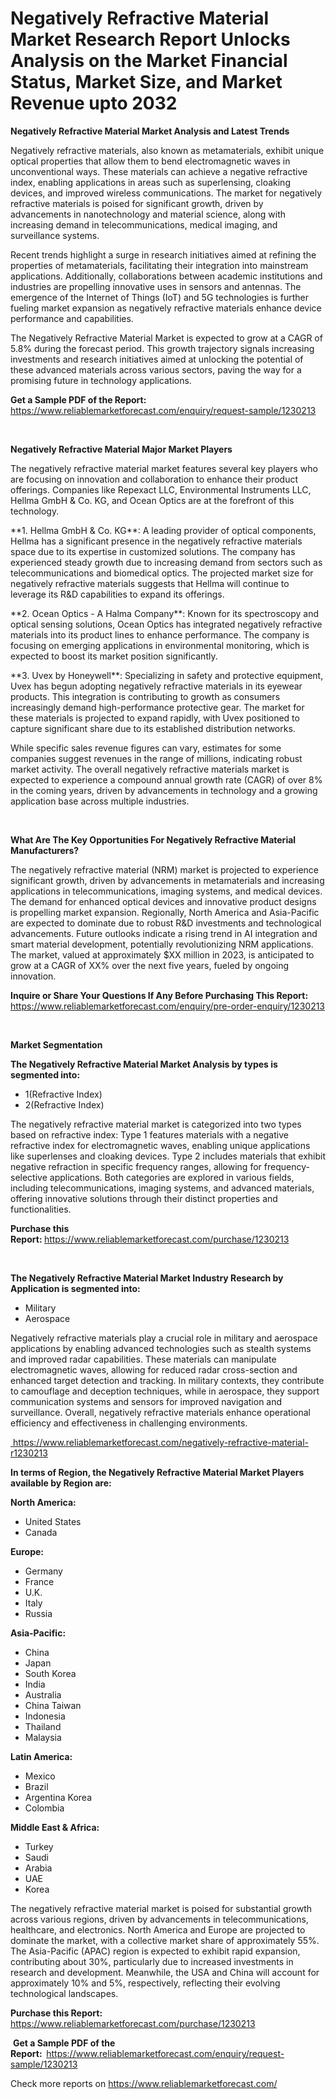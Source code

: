 <p><h1>Negatively Refractive Material Market Research Report Unlocks Analysis on the Market Financial Status, Market Size, and Market Revenue upto 2032</h1></p><p><strong>Negatively Refractive Material Market Analysis and Latest Trends</strong></p>
<p><p>Negatively refractive materials, also known as metamaterials, exhibit unique optical properties that allow them to bend electromagnetic waves in unconventional ways. These materials can achieve a negative refractive index, enabling applications in areas such as superlensing, cloaking devices, and improved wireless communications. The market for negatively refractive materials is poised for significant growth, driven by advancements in nanotechnology and material science, along with increasing demand in telecommunications, medical imaging, and surveillance systems.</p><p>Recent trends highlight a surge in research initiatives aimed at refining the properties of metamaterials, facilitating their integration into mainstream applications. Additionally, collaborations between academic institutions and industries are propelling innovative uses in sensors and antennas. The emergence of the Internet of Things (IoT) and 5G technologies is further fueling market expansion as negatively refractive materials enhance device performance and capabilities.</p><p>The Negatively Refractive Material Market is expected to grow at a CAGR of 5.8% during the forecast period. This growth trajectory signals increasing investments and research initiatives aimed at unlocking the potential of these advanced materials across various sectors, paving the way for a promising future in technology applications.</p></p>
<p><strong>Get a Sample PDF of the Report:&nbsp;</strong> <a href="https://www.reliablemarketforecast.com/enquiry/request-sample/1230213?utm_campaign=2255&utm_medium=2&utm_source=Github&utm_content=ia&utm_term=03022025&utm_id=negatively-refractive-material">https://www.reliablemarketforecast.com/enquiry/request-sample/1230213</a></p>
<p>&nbsp;</p>
<p><strong>Negatively Refractive Material Major Market Players</strong></p>
<p><p>The negatively refractive material market features several key players who are focusing on innovation and collaboration to enhance their product offerings. Companies like Repexact LLC, Environmental Instruments LLC, Hellma GmbH & Co. KG, and Ocean Optics are at the forefront of this technology.</p><p>**1. Hellma GmbH & Co. KG**: A leading provider of optical components, Hellma has a significant presence in the negatively refractive materials space due to its expertise in customized solutions. The company has experienced steady growth due to increasing demand from sectors such as telecommunications and biomedical optics. The projected market size for negatively refractive materials suggests that Hellma will continue to leverage its R&D capabilities to expand its offerings.</p><p>**2. Ocean Optics - A Halma Company**: Known for its spectroscopy and optical sensing solutions, Ocean Optics has integrated negatively refractive materials into its product lines to enhance performance. The company is focusing on emerging applications in environmental monitoring, which is expected to boost its market position significantly.</p><p>**3. Uvex by Honeywell**: Specializing in safety and protective equipment, Uvex has begun adopting negatively refractive materials in its eyewear products. This integration is contributing to growth as consumers increasingly demand high-performance protective gear. The market for these materials is projected to expand rapidly, with Uvex positioned to capture significant share due to its established distribution networks.</p><p>While specific sales revenue figures can vary, estimates for some companies suggest revenues in the range of millions, indicating robust market activity. The overall negatively refractive materials market is expected to experience a compound annual growth rate (CAGR) of over 8% in the coming years, driven by advancements in technology and a growing application base across multiple industries.</p></p>
<p>&nbsp;</p>
<p><strong>What Are The Key Opportunities For Negatively Refractive Material Manufacturers?</strong></p>
<p><p>The negatively refractive material (NRM) market is projected to experience significant growth, driven by advancements in metamaterials and increasing applications in telecommunications, imaging systems, and medical devices. The demand for enhanced optical devices and innovative product designs is propelling market expansion. Regionally, North America and Asia-Pacific are expected to dominate due to robust R&D investments and technological advancements. Future outlooks indicate a rising trend in AI integration and smart material development, potentially revolutionizing NRM applications. The market, valued at approximately $XX million in 2023, is anticipated to grow at a CAGR of XX% over the next five years, fueled by ongoing innovation.</p></p>
<p><strong>Inquire or Share Your Questions If Any Before Purchasing This Report:</strong> <a href="https://www.reliablemarketforecast.com/enquiry/pre-order-enquiry/1230213?utm_campaign=2255&utm_medium=2&utm_source=Github&utm_content=ia&utm_term=03022025&utm_id=negatively-refractive-material">https://www.reliablemarketforecast.com/enquiry/pre-order-enquiry/1230213</a></p>
<p>&nbsp;</p>
<p><strong>Market Segmentation</strong></p>
<p><strong>The Negatively Refractive Material Market Analysis by types is segmented into:</strong></p>
<p><ul><li>1(Refractive Index)</li><li>2(Refractive Index)</li></ul></p>
<p><p>The negatively refractive material market is categorized into two types based on refractive index: Type 1 features materials with a negative refractive index for electromagnetic waves, enabling unique applications like superlenses and cloaking devices. Type 2 includes materials that exhibit negative refraction in specific frequency ranges, allowing for frequency-selective applications. Both categories are explored in various fields, including telecommunications, imaging systems, and advanced materials, offering innovative solutions through their distinct properties and functionalities.</p></p>
<p><strong>Purchase this Report:&nbsp;</strong><a href="https://www.reliablemarketforecast.com/purchase/1230213?utm_campaign=2255&utm_medium=2&utm_source=Github&utm_content=ia&utm_term=03022025&utm_id=negatively-refractive-material">https://www.reliablemarketforecast.com/purchase/1230213</a></p>
<p>&nbsp;</p>
<p><strong>The Negatively Refractive Material Market Industry Research by Application is segmented into:</strong></p>
<p><ul><li>Military</li><li>Aerospace</li></ul></p>
<p><p>Negatively refractive materials play a crucial role in military and aerospace applications by enabling advanced technologies such as stealth systems and improved radar capabilities. These materials can manipulate electromagnetic waves, allowing for reduced radar cross-section and enhanced target detection and tracking. In military contexts, they contribute to camouflage and deception techniques, while in aerospace, they support communication systems and sensors for improved navigation and surveillance. Overall, negatively refractive materials enhance operational efficiency and effectiveness in challenging environments.</p></p>
<p><a href="https://www.reliablemarketforecast.com/negatively-refractive-material-r1230213?utm_campaign=2255&utm_medium=2&utm_source=Github&utm_content=ia&utm_term=03022025&utm_id=negatively-refractive-material">&nbsp;https://www.reliablemarketforecast.com/negatively-refractive-material-r1230213</a></p>
<p><strong>In terms of Region, the Negatively Refractive Material Market Players available by Region are:</strong></p>
<p>
    <p> <strong> North America: </strong>
        <ul>
            <li>United States</li>
            <li>Canada</li>
        </ul>
        </p> 
    <p> <strong> Europe: </strong>
        <ul>
            <li>Germany</li>
            <li>France</li>
            <li>U.K.</li>
            <li>Italy</li>
            <li>Russia</li>
        </ul>
        </p> 
    <p> <strong> Asia-Pacific: </strong>
        <ul>
            <li>China</li>
            <li>Japan</li>
            <li>South Korea</li>
            <li>India</li>
            <li>Australia</li>
            <li>China Taiwan</li>
            <li>Indonesia</li>
            <li>Thailand</li>
            <li>Malaysia</li>
        </ul>
        </p> 
    <p> <strong> Latin America: </strong>
        <ul>
            <li>Mexico</li>
            <li>Brazil</li>
            <li>Argentina Korea</li>
            <li>Colombia</li>
        </ul>
        </p> 
    <p> <strong> Middle East & Africa: </strong>
        <ul>
            <li>Turkey</li>
            <li>Saudi</li>
            <li>Arabia</li>
            <li>UAE</li>
            <li>Korea</li>
        </ul>
    </p>
    </p>
<p><p>The negatively refractive material market is poised for substantial growth across various regions, driven by advancements in telecommunications, healthcare, and electronics. North America and Europe are projected to dominate the market, with a collective market share of approximately 55%. The Asia-Pacific (APAC) region is expected to exhibit rapid expansion, contributing about 30%, particularly due to increased investments in research and development. Meanwhile, the USA and China will account for approximately 10% and 5%, respectively, reflecting their evolving technological landscapes.</p></p>
<p><strong>Purchase this Report: </strong><a href="https://www.reliablemarketforecast.com/purchase/1230213?utm_campaign=2255&utm_medium=2&utm_source=Github&utm_content=ia&utm_term=03022025&utm_id=negatively-refractive-material">https://www.reliablemarketforecast.com/purchase/1230213</a></p>
<p>&nbsp;<strong>Get a Sample PDF of the Report:&nbsp;&nbsp;</strong><a href="https://www.reliablemarketforecast.com/enquiry/request-sample/1230213?utm_campaign=2255&utm_medium=2&utm_source=Github&utm_content=ia&utm_term=03022025&utm_id=negatively-refractive-material">https://www.reliablemarketforecast.com/enquiry/request-sample/1230213</a></p>
<p><strong></strong></p>
<p>Check more reports on <a href="https://www.reliablemarketforecast.com/?utm_campaign=2255&utm_medium=2&utm_source=Github&utm_content=ia&utm_term=03022025&utm_id=negatively-refractive-material">https://www.reliablemarketforecast.com/</a></p>